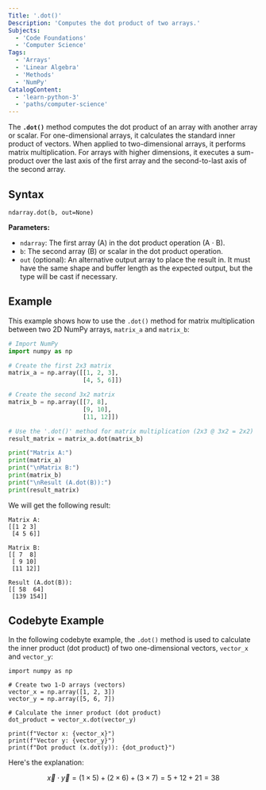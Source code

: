 ```yaml
---
Title: '.dot()'
Description: 'Computes the dot product of two arrays.'
Subjects:
  - 'Code Foundations'
  - 'Computer Science'
Tags:
  - 'Arrays'
  - 'Linear Algebra'
  - 'Methods'
  - 'NumPy'
CatalogContent:
  - 'learn-python-3'
  - 'paths/computer-science'
---
```


The **`.dot()`** method computes the dot product of an array with another array or scalar. For one-dimensional arrays, it calculates the standard inner product of vectors. When applied to two-dimensional arrays, it performs matrix multiplication. For arrays with higher dimensions, it executes a sum-product over the last axis of the first array and the second-to-last axis of the second array.

## Syntax

```pseudo
ndarray.dot(b, out=None)
```

**Parameters:**

- `ndarray`: The first array (A) in the dot product operation (A $\cdot$ B).
- `b`: The second array (B) or scalar in the dot product operation.
- `out` (optional): An alternative output array to place the result in. It must have the same shape and buffer length as the expected output, but the type will be cast if necessary.

## Example

This example shows how to use the `.dot()` method for matrix multiplication between two 2D NumPy arrays, `matrix_a` and `matrix_b`:

```py
# Import NumPy
import numpy as np

# Create the first 2x3 matrix
matrix_a = np.array([[1, 2, 3],
                     [4, 5, 6]])

# Create the second 3x2 matrix
matrix_b = np.array([[7, 8],
                     [9, 10],
                     [11, 12]])

# Use the '.dot()' method for matrix multiplication (2x3 @ 3x2 = 2x2)
result_matrix = matrix_a.dot(matrix_b)

print("Matrix A:")
print(matrix_a)
print("\nMatrix B:")
print(matrix_b)
print("\nResult (A.dot(B)):")
print(result_matrix)
```

We will get the following result:

```shell
Matrix A:
[[1 2 3]
 [4 5 6]]

Matrix B:
[[ 7  8]
 [ 9 10]
 [11 12]]

Result (A.dot(B)):
[[ 58  64]
 [139 154]]
```

## Codebyte Example

In the following codebyte example, the `.dot()` method is used to calculate the inner product (dot product) of two one-dimensional vectors, `vector_x` and `vector_y`:

```codebyte/python
import numpy as np

# Create two 1-D arrays (vectors)
vector_x = np.array([1, 2, 3])
vector_y = np.array([5, 6, 7])

# Calculate the inner product (dot product)
dot_product = vector_x.dot(vector_y)

print(f"Vector x: {vector_x}")
print(f"Vector y: {vector_y}")
print(f"Dot product (x.dot(y)): {dot_product}")
```

Here's the explanation:

$$\vec{x} \cdot \vec{y} = (1 \times 5) + (2 \times 6) + (3 \times 7) = 5 + 12 + 21 = 38$$

